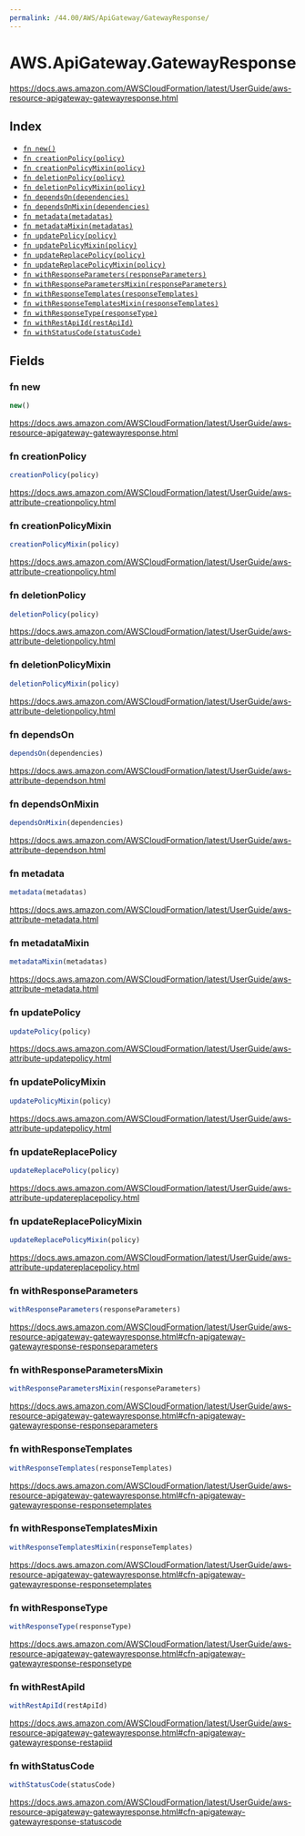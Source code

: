 ```yaml
---
permalink: /44.00/AWS/ApiGateway/GatewayResponse/
---
```


# AWS.ApiGateway.GatewayResponse

https://docs.aws.amazon.com/AWSCloudFormation/latest/UserGuide/aws-resource-apigateway-gatewayresponse.html

## Index

* [`fn new()`](#fn-new)
* [`fn creationPolicy(policy)`](#fn-creationpolicy)
* [`fn creationPolicyMixin(policy)`](#fn-creationpolicymixin)
* [`fn deletionPolicy(policy)`](#fn-deletionpolicy)
* [`fn deletionPolicyMixin(policy)`](#fn-deletionpolicymixin)
* [`fn dependsOn(dependencies)`](#fn-dependson)
* [`fn dependsOnMixin(dependencies)`](#fn-dependsonmixin)
* [`fn metadata(metadatas)`](#fn-metadata)
* [`fn metadataMixin(metadatas)`](#fn-metadatamixin)
* [`fn updatePolicy(policy)`](#fn-updatepolicy)
* [`fn updatePolicyMixin(policy)`](#fn-updatepolicymixin)
* [`fn updateReplacePolicy(policy)`](#fn-updatereplacepolicy)
* [`fn updateReplacePolicyMixin(policy)`](#fn-updatereplacepolicymixin)
* [`fn withResponseParameters(responseParameters)`](#fn-withresponseparameters)
* [`fn withResponseParametersMixin(responseParameters)`](#fn-withresponseparametersmixin)
* [`fn withResponseTemplates(responseTemplates)`](#fn-withresponsetemplates)
* [`fn withResponseTemplatesMixin(responseTemplates)`](#fn-withresponsetemplatesmixin)
* [`fn withResponseType(responseType)`](#fn-withresponsetype)
* [`fn withRestApiId(restApiId)`](#fn-withrestapiid)
* [`fn withStatusCode(statusCode)`](#fn-withstatuscode)

## Fields

### fn new

```ts
new()
```

https://docs.aws.amazon.com/AWSCloudFormation/latest/UserGuide/aws-resource-apigateway-gatewayresponse.html

### fn creationPolicy

```ts
creationPolicy(policy)
```

https://docs.aws.amazon.com/AWSCloudFormation/latest/UserGuide/aws-attribute-creationpolicy.html

### fn creationPolicyMixin

```ts
creationPolicyMixin(policy)
```

https://docs.aws.amazon.com/AWSCloudFormation/latest/UserGuide/aws-attribute-creationpolicy.html

### fn deletionPolicy

```ts
deletionPolicy(policy)
```

https://docs.aws.amazon.com/AWSCloudFormation/latest/UserGuide/aws-attribute-deletionpolicy.html

### fn deletionPolicyMixin

```ts
deletionPolicyMixin(policy)
```

https://docs.aws.amazon.com/AWSCloudFormation/latest/UserGuide/aws-attribute-deletionpolicy.html

### fn dependsOn

```ts
dependsOn(dependencies)
```

https://docs.aws.amazon.com/AWSCloudFormation/latest/UserGuide/aws-attribute-dependson.html

### fn dependsOnMixin

```ts
dependsOnMixin(dependencies)
```

https://docs.aws.amazon.com/AWSCloudFormation/latest/UserGuide/aws-attribute-dependson.html

### fn metadata

```ts
metadata(metadatas)
```

https://docs.aws.amazon.com/AWSCloudFormation/latest/UserGuide/aws-attribute-metadata.html

### fn metadataMixin

```ts
metadataMixin(metadatas)
```

https://docs.aws.amazon.com/AWSCloudFormation/latest/UserGuide/aws-attribute-metadata.html

### fn updatePolicy

```ts
updatePolicy(policy)
```

https://docs.aws.amazon.com/AWSCloudFormation/latest/UserGuide/aws-attribute-updatepolicy.html

### fn updatePolicyMixin

```ts
updatePolicyMixin(policy)
```

https://docs.aws.amazon.com/AWSCloudFormation/latest/UserGuide/aws-attribute-updatepolicy.html

### fn updateReplacePolicy

```ts
updateReplacePolicy(policy)
```

https://docs.aws.amazon.com/AWSCloudFormation/latest/UserGuide/aws-attribute-updatereplacepolicy.html

### fn updateReplacePolicyMixin

```ts
updateReplacePolicyMixin(policy)
```

https://docs.aws.amazon.com/AWSCloudFormation/latest/UserGuide/aws-attribute-updatereplacepolicy.html

### fn withResponseParameters

```ts
withResponseParameters(responseParameters)
```

https://docs.aws.amazon.com/AWSCloudFormation/latest/UserGuide/aws-resource-apigateway-gatewayresponse.html#cfn-apigateway-gatewayresponse-responseparameters

### fn withResponseParametersMixin

```ts
withResponseParametersMixin(responseParameters)
```

https://docs.aws.amazon.com/AWSCloudFormation/latest/UserGuide/aws-resource-apigateway-gatewayresponse.html#cfn-apigateway-gatewayresponse-responseparameters

### fn withResponseTemplates

```ts
withResponseTemplates(responseTemplates)
```

https://docs.aws.amazon.com/AWSCloudFormation/latest/UserGuide/aws-resource-apigateway-gatewayresponse.html#cfn-apigateway-gatewayresponse-responsetemplates

### fn withResponseTemplatesMixin

```ts
withResponseTemplatesMixin(responseTemplates)
```

https://docs.aws.amazon.com/AWSCloudFormation/latest/UserGuide/aws-resource-apigateway-gatewayresponse.html#cfn-apigateway-gatewayresponse-responsetemplates

### fn withResponseType

```ts
withResponseType(responseType)
```

https://docs.aws.amazon.com/AWSCloudFormation/latest/UserGuide/aws-resource-apigateway-gatewayresponse.html#cfn-apigateway-gatewayresponse-responsetype

### fn withRestApiId

```ts
withRestApiId(restApiId)
```

https://docs.aws.amazon.com/AWSCloudFormation/latest/UserGuide/aws-resource-apigateway-gatewayresponse.html#cfn-apigateway-gatewayresponse-restapiid

### fn withStatusCode

```ts
withStatusCode(statusCode)
```

https://docs.aws.amazon.com/AWSCloudFormation/latest/UserGuide/aws-resource-apigateway-gatewayresponse.html#cfn-apigateway-gatewayresponse-statuscode